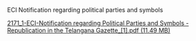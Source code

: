 ECI Notification regarding political parties and symbols

[2171\_1-ECI-Notification regarding Political Parties and Symbols -Republication in the Telangana Gazette\_\[1\].pdf (11.49 MB)](../files/b314262f-e49e-46c4-bed9-a5cfd02fcca6.pdf)